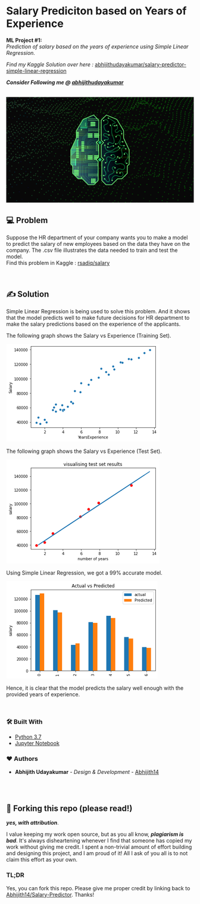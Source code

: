 # Salary Prediciton based on Years of Experience
<b>ML Project #1:</b><br><I>Prediction of salary based on the years of experience using Simple Linear Regression.</I>
<br>

<I>Find my Kaggle Solution over here :</I> [abhijithudayakumar/salary-predictor-simple-linear-regression](https://www.kaggle.com/abhijithudayakumar/salary-predictor-simple-linear-regression)

<B><I>Consider Following me @ <a href="https://www.kaggle.com/abhijithudayakumar">abhijithudayakumar</a></i></b>

<br>

<center>

<img src="https://raw.githubusercontent.com/Abhijith14/Salary-Predictor/master/readme_assets/demo.png">

</center>

## 💻 Problem
Suppose the HR department of your company wants you to make a model to predict the salary of new employees based on the data they have on the company. The .csv file illustrates the data needed to train and test the model.
<br>
Find this problem in Kaggle : [rsadiq/salary](https://www.kaggle.com/rsadiq/salary)

<br>

## ✍ Solution
Simple Linear Regression is being used to solve this problem. And it shows that the model predicts well to make future decisions for HR department to make the salary predictions based on the experience of the applicants.

The following graph shows the Salary vs Experience (Training Set).

<img src="https://raw.githubusercontent.com/Abhijith14/Salary-Predictor/master/readme_assets/before.png">

The following graph shows the Salary vs Experience (Test Set).

<img src="https://raw.githubusercontent.com/Abhijith14/Salary-Predictor/master/readme_assets/after.png">


Using Simple Linear Regression, we got a 99% accurate model.

<img src="https://raw.githubusercontent.com/Abhijith14/Salary-Predictor/master/readme_assets/bargraph.png">


Hence, it is clear that the model predicts the salary well enough with the provided years of experience.

<br>

### 🛠️ Built With

* [Python 3.7](https://www.python.org/)
* [Jupyter Notebook](https://jupyter.org/)


### ❤️ Authors

* **Abhijith Udayakumar** - *Design & Development* - [Abhijith14](https://github.com/Abhijith14)

<br>
<br>

## 🚨 Forking this repo (please read!)

_**yes, with attribution**_.

I value keeping my work open source, but as you all know, _**plagiarism is bad**_. It's always disheartening whenever I find that someone has copied my work without giving me credit. I spent a non-trivial amount of effort building and designing this project, and I am proud of it! All I ask of you all is to not claim this effort as your own.


### TL;DR

Yes, you can fork this repo. Please give me proper credit by linking back to [Abhijith14/Salary-Predictor](https://github.com/Abhijith14/Salary-Predictor). Thanks!